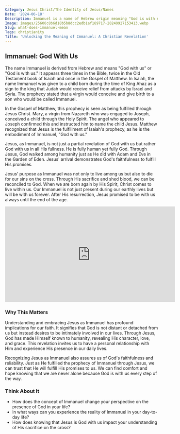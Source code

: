 ```yaml
---
Category: Jesus Christ/The Identity of Jesus/Names
Date: '2024-06-18'
Description: Immanuel is a name of Hebrew origin meaning "God is with us." Discover the significance and cultural relevance of the name in this insightful article.
Image: images/25600c8b6d18b5b8dcc2edb1af189717-20240927153413.webp
Slug: what-does-immanuel-mean
Tags: christianity
Title: 'Unlocking the Meaning of Immanuel: A Christian Revelation'
---
```


## Immanuel: God With Us

The name Immanuel is derived from Hebrew and means "God with us" or "God is with us." It appears three times in the Bible, twice in the Old Testament book of Isaiah and once in the Gospel of Matthew. In Isaiah, the name Immanuel was given to a child born during the time of King Ahaz as a sign to the king that Judah would receive relief from attacks by Israel and Syria. The prophecy stated that a virgin would conceive and give birth to a son who would be called Immanuel.

In the Gospel of Matthew, this prophecy is seen as being fulfilled through Jesus Christ. Mary, a virgin from Nazareth who was engaged to Joseph, conceived a child through the Holy Spirit. The angel who appeared to Joseph confirmed this and instructed him to name the child Jesus. Matthew recognized that Jesus is the fulfillment of Isaiah's prophecy, as he is the embodiment of Immanuel, "God with us."

Jesus, as Immanuel, is not just a partial revelation of God with us but rather God with us in all His fullness. He is fully human yet fully God. Through Jesus, God walked among humanity just as He did with Adam and Eve in the Garden of Eden. Jesus' arrival demonstrates God's faithfulness to fulfill His promises.

Jesus' purpose as Immanuel was not only to live among us but also to die for our sins on the cross. Through His sacrifice and shed blood, we can be reconciled to God. When we are born again by His Spirit, Christ comes to live within us. Our Immanuel is not just present during our earthly lives but will be with us forever. After His resurrection, Jesus promised to be with us always until the end of the age.


<iframe width="560" height="315" src="https://www.youtube.com/embed/b2BLu4UVkyE" frameborder="0" allow="autoplay; encrypted-media" allowfullscreen></iframe>


### Why This Matters

Understanding and embracing Jesus as Immanuel has profound implications for our faith. It signifies that God is not distant or detached from us but instead desires to be intimately involved in our lives. Through Jesus, God has made Himself known to humanity, revealing His character, love, and grace. This revelation invites us to have a personal relationship with Him and experience His presence in our daily lives.

Recognizing Jesus as Immanuel also assures us of God's faithfulness and reliability. Just as He fulfilled the prophecy of Immanuel through Jesus, we can trust that He will fulfill His promises to us. We can find comfort and hope knowing that we are never alone because God is with us every step of the way.

### Think About It

- How does the concept of Immanuel change your perspective on the presence of God in your life?
- In what ways can you experience the reality of Immanuel in your day-to-day life?
- How does knowing that Jesus is God with us impact your understanding of His sacrifice on the cross?